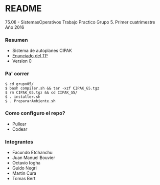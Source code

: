 # README #

75.08 - SistemasOperativos Trabajo Practico Grupo 5. Primer cuatrimestre Año 2016 

### Resumen ###

* Sistema de autoplanes CIPAK
* [Enunciado del TP](http://materias.fi.uba.ar/7508/Practica-2016/SO7508_TP_TemaK_2016-1c.pdf)
* Version 0

### Pa' correr ###

```
$ cd grupo05/
$ bash compiler.sh && tar -xzf CIPAK_G5.tgz 
$ rm CIPAK_G5.tgz && cd CIPAK_G5/
$ . installer.sh 
$ . PrepararAmbiente.sh
```
### Como configuro el repo? ###

* Pullear
* Codear

### Integrantes ###

* Facundo Etchanchu
* Juan Manuel Bouvier
* Octavio Iogha
* Guido Negri
* Martin Cura
* Tomas Bert

